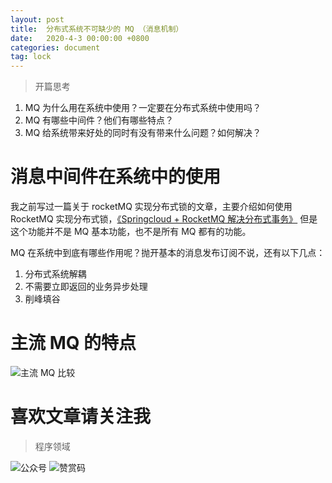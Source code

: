 ```yaml
---
layout: post
title:  分布式系统不可缺少的 MQ （消息机制）
date:   2020-4-3 00:00:00 +0800
categories: document
tag: lock
---
```


>开篇思考
1. MQ 为什么用在系统中使用？一定要在分布式系统中使用吗？
2. MQ 有哪些中间件？他们有哪些特点？
3. MQ 给系统带来好处的同时有没有带来什么问题？如何解决？

# 消息中间件在系统中的使用
我之前写过一篇关于 rocketMQ 实现分布式锁的文章，主要介绍如何使用 RocketMQ 实现分布式锁，[《Springcloud + RocketMQ 解决分布式事务》](https://mp.weixin.qq.com/s/QSxVscvMVuJpt6yXrrkXbg)
但是这个功能并不是 MQ 基本功能，也不是所有 MQ 都有的功能。

MQ 在系统中到底有哪些作用呢？抛开基本的消息发布订阅不说，还有以下几点：
1. 分布式系统解耦
2. 不需要立即返回的业务异步处理
3. 削峰填谷



# 主流 MQ 的特点 
![主流 MQ 比较](https://torgor.github.io/styles/images/distribute/distribute-mq-compare.jpg)

# 喜欢文章请关注我
> 程序领域

![公众号](https://torgor.github.io/styles/images/my-public-ma.png)
![赞赏码](https://torgor.github.io/styles/images/my-zanshang-ma.png)








